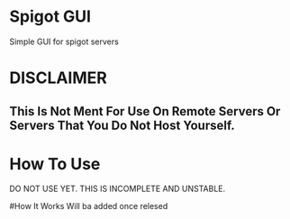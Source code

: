 # Spigot GUI
Simple GUI for spigot servers

# DISCLAIMER
## This Is Not Ment For Use On Remote Servers Or Servers That You Do Not Host Yourself. 

# How To Use
DO NOT USE YET. 
THIS IS INCOMPLETE AND UNSTABLE. 

#How It Works
Will ba added once relesed
